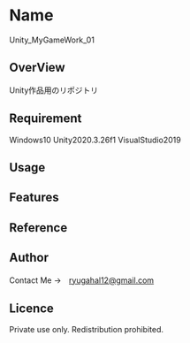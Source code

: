 # Name
Unity_MyGameWork_01

## OverView
Unity作品用のリポジトリ

## Requirement
Windows10
Unity2020.3.26f1
VisualStudio2019

## Usage

## Features

## Reference

## Author
Contact Me →　ryugahal12@gmail.com

## Licence
Private use only.
Redistribution prohibited.
